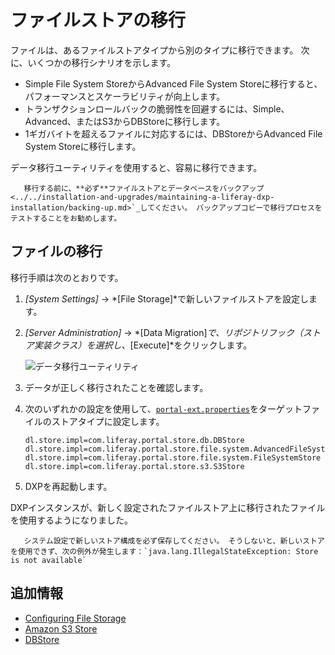 # ファイルストアの移行

ファイルは、あるファイルストアタイプから別のタイプに移行できます。 次に、いくつかの移行シナリオを示します。

  - Simple File System StoreからAdvanced File System Storeに移行すると、パフォーマンスとスケーラビリティが向上します。
  - トランザクションロールバックの脆弱性を回避するには、Simple、Advanced、またはS3からDBStoreに移行します。
  - 1ギガバイトを超えるファイルに対応するには、DBStoreからAdvanced File System Storeに移行します。

データ移行ユーティリティを使用すると、容易に移行できます。

``` warning::
   移行する前に、**必ず**ファイルストアとデータベースをバックアップ<../../installation-and-upgrades/maintaining-a-liferay-dxp-installation/backing-up.md>`_してください。 バックアップコピーで移行プロセスをテストすることをお勧めします。
```

## ファイルの移行

移行手順は次のとおりです。

1.  *[System Settings]* → *[File Storage]*で新しいファイルストアを設定します。

2.  *[Server Administration]* → *[Data Migration]*で、リポジトリフック（ストア実装クラス）を選択し、*[Execute]*をクリックします。

    ![データ移行ユーティリティ](./file-store-migration/images/01.png)

3.  データが正しく移行されたことを確認します。

4.  次のいずれかの設定を使用して、[`portal-ext.properties`](../../installation-and-upgrades/reference/portal-properties.md)をターゲットファイルのストアタイプに設定します。

    ``` properties
    dl.store.impl=com.liferay.portal.store.db.DBStore
    dl.store.impl=com.liferay.portal.store.file.system.AdvancedFileSystemStore
    dl.store.impl=com.liferay.portal.store.file.system.FileSystemStore
    dl.store.impl=com.liferay.portal.store.s3.S3Store
    ```

5.  DXPを再起動します。

DXPインスタンスが、新しく設定されたファイルストア上に移行されたファイルを使用するようになりました。

``` warning::
   システム設定で新しいストア構成を必ず保存してください。 そうしないと、新しいストアを使用できず、次の例外が発生します：`java.lang.IllegalStateException: Store is not available`
```

## 追加情報

  - [Configuring File Storage](./configuring-file-storage.md)
  - [Amazon S3 Store](./other-file-store-types/amazon-s3-store.md)
  - [DBStore](./other-file-store-types/dbstore.md)
